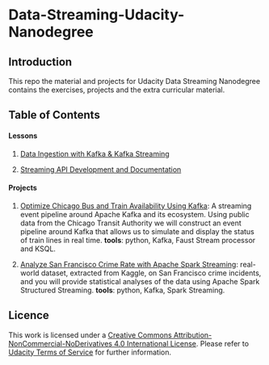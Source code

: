 # Data-Streaming-Udacity-Nanodegree

## Introduction

This repo the material and projects for Udacity Data Streaming Nanodegree contains the exercises, projects and the extra curricular material.

## Table of Contents

#### Lessons 

1. [Data Ingestion with Kafka & Kafka Streaming](https://github.com/nesreensada/Data-Streaming-Udacity-Nanodegree/tree/master/Part1_Data_Ingestion_with_Kafka_%26_Kafka_Streaming)

2. [Streaming API Development and Documentation](https://github.com/nesreensada/Data-Streaming-Udacity-Nanodegree/tree/master/Part2_Apache_Spark_and_Spark_Streaming)

#### Projects

1. [Optimize Chicago Bus
and Train Availability
Using Kafka](https://github.com/nesreensada/Data-Streaming-Udacity-Nanodegree/tree/master/Projects/Optimizing_public_transportation): A streaming event pipeline around Apache Kafka and its ecosystem. Using public data from the Chicago Transit Authority we will construct an event pipeline around Kafka that allows us to simulate and display the status of train lines in real time. **tools**: python, Kafka, Faust Stream processor and KSQL.

2. [Analyze San Francisco Crime Rate with Apache Spark Streaming](https://github.com/nesreensada/Data-Streaming-Udacity-Nanodegree/tree/master/Projects/SF_crime_statistics_with_spark_Streaming): real-world dataset, extracted from Kaggle, on San Francisco crime incidents, and you will provide statistical analyses of the data using Apache Spark Structured Streaming. **tools**: python, Kafka, Spark Streaming.

## Licence 
This work is licensed under a [Creative Commons Attribution-NonCommercial-NoDerivatives 4.0 International License](https://creativecommons.org/licenses/by-nc-nd/4.0/). Please refer to [Udacity Terms of Service](https://www.udacity.com/legal) for further information.